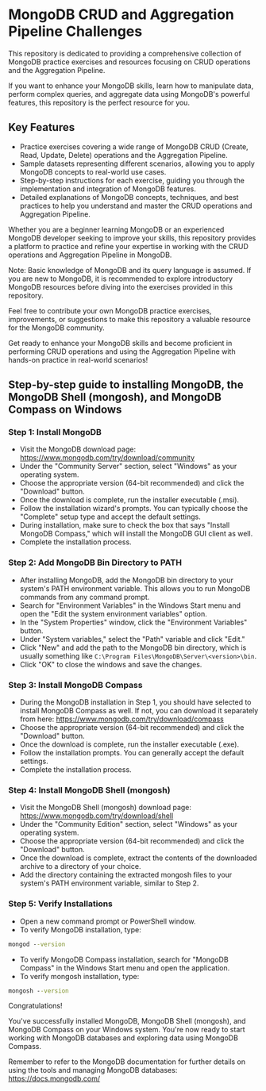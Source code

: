 # MongoDB CRUD and Aggregation Pipeline Challenges

This repository is dedicated to providing a comprehensive collection of MongoDB practice exercises and resources focusing on CRUD operations and the Aggregation Pipeline.

If you want to enhance your MongoDB skills, learn how to manipulate data, perform complex queries, and aggregate data using MongoDB's powerful features, this repository is the perfect resource for you.

## Key Features

- Practice exercises covering a wide range of MongoDB CRUD (Create, Read, Update, Delete) operations and the Aggregation Pipeline.
- Sample datasets representing different scenarios, allowing you to apply MongoDB concepts to real-world use cases.
- Step-by-step instructions for each exercise, guiding you through the implementation and integration of MongoDB features.
- Detailed explanations of MongoDB concepts, techniques, and best practices to help you understand and master the CRUD operations and Aggregation Pipeline.

Whether you are a beginner learning MongoDB or an experienced MongoDB developer seeking to improve your skills, this repository provides a platform to practice and refine your expertise in working with the CRUD operations and Aggregation Pipeline in MongoDB.

Note: Basic knowledge of MongoDB and its query language is assumed. If you are new to MongoDB, it is recommended to explore introductory MongoDB resources before diving into the exercises provided in this repository.

Feel free to contribute your own MongoDB practice exercises, improvements, or suggestions to make this repository a valuable resource for the MongoDB community.

Get ready to enhance your MongoDB skills and become proficient in performing CRUD operations and using the Aggregation Pipeline with hands-on practice in real-world scenarios!

## Step-by-step guide to installing MongoDB, the MongoDB Shell (mongosh), and MongoDB Compass on Windows

### Step 1: Install MongoDB

- Visit the MongoDB download page: <https://www.mongodb.com/try/download/community>
- Under the "Community Server" section, select "Windows" as your operating system.
- Choose the appropriate version (64-bit recommended) and click the "Download" button.
- Once the download is complete, run the installer executable (.msi).
- Follow the installation wizard's prompts. You can typically choose the "Complete" setup type and accept the default settings.
- During installation, make sure to check the box that says "Install MongoDB Compass," which will install the MongoDB GUI client as well.
- Complete the installation process.

### Step 2: Add MongoDB Bin Directory to PATH

- After installing MongoDB, add the MongoDB bin directory to your system's PATH environment variable. This allows you to run MongoDB commands from any command prompt.
- Search for "Environment Variables" in the Windows Start menu and open the "Edit the system environment variables" option.
- In the "System Properties" window, click the "Environment Variables" button.
- Under "System variables," select the "Path" variable and click "Edit."
- Click "New" and add the path to the MongoDB bin directory, which is usually something like `C:\Program Files\MongoDB\Server\<version>\bin`.
- Click "OK" to close the windows and save the changes.

### Step 3: Install MongoDB Compass

- During the MongoDB installation in Step 1, you should have selected to install MongoDB Compass as well. If not, you can download it separately from here: <https://www.mongodb.com/try/download/compass>
- Choose the appropriate version (64-bit recommended) and click the "Download" button.
- Once the download is complete, run the installer executable (.exe).
- Follow the installation prompts. You can generally accept the default settings.
- Complete the installation process.

### Step 4: Install MongoDB Shell (mongosh)

- Visit the MongoDB Shell (mongosh) download page: <https://www.mongodb.com/try/download/shell>
- Under the "Community Edition" section, select "Windows" as your operating system.
- Choose the appropriate version (64-bit recommended) and click the "Download" button.
- Once the download is complete, extract the contents of the downloaded archive to a directory of your choice.
- Add the directory containing the extracted mongosh files to your system's PATH environment variable, similar to Step 2.

### Step 5: Verify Installations

- Open a new command prompt or PowerShell window.
- To verify MongoDB installation, type:

```cmd
mongod --version
```

- To verify MongoDB Compass installation, search for "MongoDB Compass" in the Windows Start menu and open the application.
- To verify mongosh installation, type:

```cmd
mongosh --version
```

Congratulations!

You've successfully installed MongoDB, MongoDB Shell (mongosh), and MongoDB Compass on your Windows system. You're now ready to start working with MongoDB databases and exploring data using MongoDB Compass.

Remember to refer to the MongoDB documentation for further details on using the tools and managing MongoDB databases: <https://docs.mongodb.com/>
